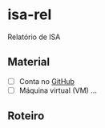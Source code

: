 # isa-rel
Relatório de ISA

## Material

 - [ ] Conta no [GitHub](https://github.com/)
 - [ ] Máquina virtual (VM) ...

## Roteiro

